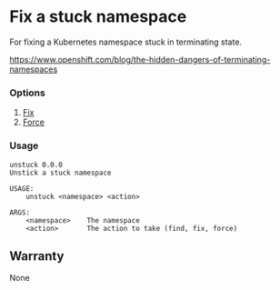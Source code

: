 Fix a stuck namespace
===

For fixing a Kubernetes namespace stuck in terminating state.

https://www.openshift.com/blog/the-hidden-dangers-of-terminating-namespaces

### Options
1. [Fix](https://github.com/kubernetes/kubernetes/issues/60807#issuecomment-524772920)
2. [Force](https://github.com/kubernetes/kubernetes/issues/60807#issuecomment-408599873)

### Usage
```plain
unstuck 0.0.0
Unstick a stuck namespace

USAGE:
    unstuck <namespace> <action>

ARGS:
    <namespace>    The namespace
    <action>       The action to take (find, fix, force)
```



## Warranty
None
